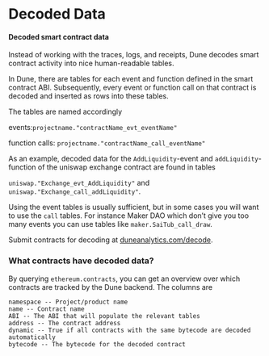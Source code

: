 # Decoded Data

#### Decoded smart contract data <a id="Decoded-smart-contract-data"></a>

Instead of working with the traces, logs, and receipts, Dune decodes smart contract activity into nice human-readable tables.  


In Dune, there are tables for each event and function defined in the smart contract ABI. Subsequently, every event or function call on that contract is decoded and inserted as rows into these tables.

The tables are named accordingly

events:`projectname."contractName_evt_eventName"`

function calls: `projectname."contractName_call_eventName"`

As an example, decoded data for the `AddLiquidity`-event and `addLiquidity`-function of the uniswap exchange contract are found in tables

`uniswap."Exchange_evt_AddLiquidity"` and `uniswap."Exchange_call_addLiquidity"`.

Using the event tables is usually sufficient, but in some cases you will want to use the `call` tables. For instance Maker DAO which don’t give you too many events you can use tables like `maker.SaiTub_call_draw`.

Submit contracts for decoding at [duneanalytics.com/decode](https://hackmd.io/k71ZUSTxQVKGqOcvR6OXnw).



### What contracts have decoded data? <a id="What-contracts-have-decoded-data"></a>

By querying `ethereum.contracts`, you can get an overview over which contracts are tracked by the Dune backend. The columns are

```text
namespace -- Project/product name
name -- Contract name
ABI -- The ABI that will populate the relevant tables
address -- The contract address
dynamic -- True if all contracts with the same bytecode are decoded automatically
bytecode -- The bytecode for the decoded contract
```

